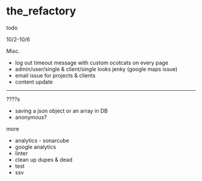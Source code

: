 # the_refactory

todo

10/2-10/6

Misc.
  - log out timeout message with custom ocotcats on every page
  - admin/user/single & client/single looks jenky (google maps issue)
  - email issue for projects & clients
  - content update

*************************************

????s
  - saving a json object or an array in DB
  - anonymous?

more
  - analytics - sonarcube
  - google analytics
  - linter
  - clean up dupes & dead
  - test
  - ssv
